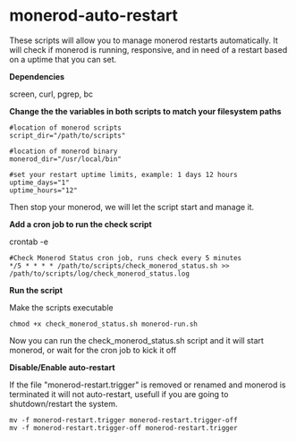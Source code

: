 # monerod-auto-restart

These scripts will allow you to manage monerod restarts automatically.
It will check if monerod is running, responsive, and in need of a restart based on a uptime that you can set.

**Dependencies**

screen, curl, pgrep, bc

**Change the the variables in both scripts to match your filesystem paths**

    #location of monerod scripts
    script_dir="/path/to/scripts"

    #location of monerod binary
    monerod_dir="/usr/local/bin"

    #set your restart uptime limits, example: 1 days 12 hours
    uptime_days="1"
    uptime_hours="12"

Then stop your monerod, we will let the script start and manage it.

**Add a cron job to run the check script**

crontab -e

    #Check Monerod Status cron job, runs check every 5 minutes
    */5 * * * * /path/to/scripts/check_monerod_status.sh >> /path/to/scripts/log/check_monerod_status.log

**Run the script**

Make the scripts executable 

    chmod +x check_monerod_status.sh monerod-run.sh

Now you can run the check_monerod_status.sh script and it will start monerod, or wait for the cron job to kick it off

**Disable/Enable auto-restart**

If the file "monerod-restart.trigger" is removed or renamed and monerod is terminated it will not auto-restart, usefull if you are going to shutdown/restart the system.

    mv -f monerod-restart.trigger monerod-restart.trigger-off
    mv -f monerod-restart.trigger-off monerod-restart.trigger

